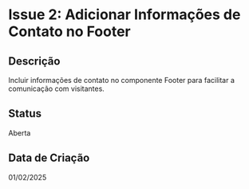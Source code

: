# Issue 2: Adicionar Informações de Contato no Footer

## Descrição
Incluir informações de contato no componente Footer para facilitar a comunicação com visitantes.

## Status
Aberta

## Data de Criação
01/02/2025
